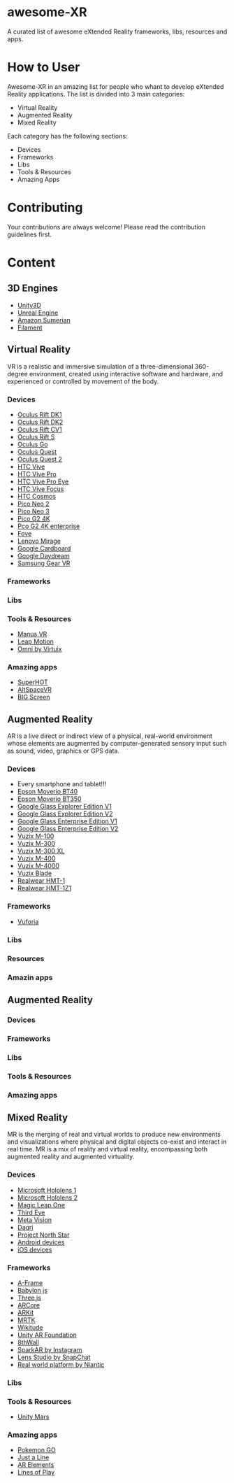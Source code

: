 # awesome-XR
A curated list of awesome eXtended Reality frameworks, libs, resources and apps.

# How to User
Awesome-XR in an amazing list for people who whant to develop eXtended Reality applications.
The list is divided into 3 main categories:
- Virtual Reality
- Augmented Reality
- Mixed Reality

Each category has the following sections:
- Devices
- Frameworks
- Libs
- Tools & Resources
- Amazing Apps

# Contributing

Your contributions are always welcome! Please read the contribution guidelines first.

# Content

## 3D Engines
- [Unity3D]()
- [Unreal Engine]()
- [Amazon Sumerian]()
- [Filament]()

## Virtual Reality

VR is a realistic and immersive simulation of a three-dimensional 360-degree environment, created using interactive software and hardware, and experienced or controlled by movement of the body.

### Devices
- [Oculus Rift DK1]()
- [Oculus Rift DK2]()
- [Oculus Rift CV1]()
- [Oculus Rift S]()
- [Oculus Go]()
- [Oculus Quest]()
- [Oculus Quest 2]()
- [HTC Vive]()
- [HTC Vive Pro]()
- [HTC Vive Pro Eye]()
- [HTC Vive Focus]()
- [HTC Cosmos]()
- [Pico Neo 2]()
- [Pico Neo 3]()
- [Pico G2 4K]()
- [Pco G2 4K enterprise]()
- [Fove]()
- [Lenovo Mirage]()
- [Google Cardboard]()
- [Google Daydream]()
- [Samsung Gear VR]()

### Frameworks

### Libs

### Tools & Resources
- [Manus VR]()
- [Leap Motion]()
- [Omni by Virtuix]()

### Amazing apps
- [SuperHOT]()
- [AltSpaceVR]()
- [BIG Screen]()

## Augmented Reality

AR is a live direct or indirect view of a physical, real-world environment whose elements are augmented by computer-generated sensory input such as sound, video, graphics or GPS data.

### Devices
- Every smartphone and tablet!!!
- [Epson Moverio BT40]()
- [Epson Moverio BT350]()
- [Google Glass Explorer Edition V1]()
- [Google Glass Explorer Edition V2]()
- [Google Glass Enterprise Edition V1]()
- [Google Glass Enterprise Edition V2]()
- [Vuzix M-100]()
- [Vuzix M-300]()
- [Vuzix M-300 XL]()
- [Vuzix M-400]()
- [Vuzix M-4000]()
- [Vuzix Blade]()
- [Realwear HMT-1]()
- [Realwear HMT-1Z1]()

### Frameworks
- [Vuforia]()

### Libs


### Resources

### Amazin apps

## Augmented Reality

### Devices

### Frameworks

### Libs

### Tools & Resources

### Amazing apps

## Mixed Reality

MR is the merging of real and virtual worlds to produce new environments and visualizations where physical and digital objects co-exist and interact in real time. MR is a mix of reality and virtual reality, encompassing both augmented reality and augmented virtuality.

### Devices
- [Microsoft Hololens 1]()
- [Microsoft Hololens 2]()
- [Magic Leap One]()
- [Third Eye]()
- [Meta Vision]()
- [Daqri]()
- [Project North Star]()
- [Android devices]()
- [iOS devices]()

### Frameworks
- [A-Frame]()
- [Babylon js]()
- [Three.js]()
- [ARCore]()
- [ARKit]()
- [MRTK]()
- [Wikitude]()
- [Unity AR Foundation]()
- [8thWall]()
- [SparkAR by Instagram]()
- [Lens Studio by SnapChat]()
- [Real world platform by Niantic]()

### Libs

### Tools & Resources
- [Unity Mars]()

### Amazing apps
- [Pokemon GO]()
- [Just a Line]()
- [AR Elements]()
- [Lines of Play]()


